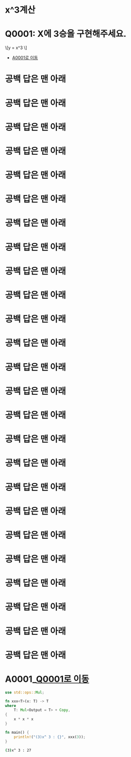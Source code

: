 # x^3계산


# Q0001: X에 3승을 구현해주세요.

\\[y = x^3 \\]

- [A0001로 이동](#a0001_q0001로-이동)


# 공백 답은 맨 아래
# 공백 답은 맨 아래
# 공백 답은 맨 아래
# 공백 답은 맨 아래
# 공백 답은 맨 아래
# 공백 답은 맨 아래
# 공백 답은 맨 아래
# 공백 답은 맨 아래
# 공백 답은 맨 아래
# 공백 답은 맨 아래
# 공백 답은 맨 아래
# 공백 답은 맨 아래
# 공백 답은 맨 아래
# 공백 답은 맨 아래
# 공백 답은 맨 아래
# 공백 답은 맨 아래
# 공백 답은 맨 아래
# 공백 답은 맨 아래
# 공백 답은 맨 아래
# 공백 답은 맨 아래
# 공백 답은 맨 아래
# 공백 답은 맨 아래
# 공백 답은 맨 아래
# 공백 답은 맨 아래

# 공백 답은 맨 아래


# A0001_[Q0001로 이동](#q0001-x에-3승을-구현해주세요)

```rust
use std::ops::Mul;

fn xxx<T>(x: T) -> T
where
    T: Mul<Output = T> + Copy,
{
    x * x * x
}

fn main() {
    println!("(3)x^ 3 : {}", xxx(3));
}
```

```bash
(3)x^ 3 : 27  
```
